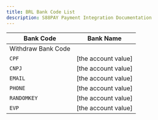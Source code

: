 ```yaml
---
title: BRL Bank Code List
description: S88PAY Payment Integration Documentation
---
```


| Bank Code          | Bank Name           |
| ------------------ | ------------------- |
| Withdraw Bank Code |
| `CPF`              | [the account value] |
| `CNPJ`             | [the account value] |
| `EMAIL`            | [the account value] |
| `PHONE`            | [the account value] |
| `RANDOMKEY`        | [the account value] |
| `EVP`              | [the account value] |
